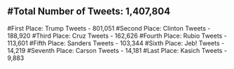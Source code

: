 #Total Number of Tweets: 1,407,804 
---
#First Place: Trump Tweets - 801,051
#Second Place: Clinton Tweets - 188,920
#Third Place: Cruz Tweets - 162,626
#Fourth Place: Rubio Tweets - 113,601
#Fifth Place: Sanders Tweets - 103,344
#Sixth Place: Jeb! Tweets - 14,219
#Seventh Place: Carson Tweets - 14,181
#Last Place: Kasich Tweets - 9,883
